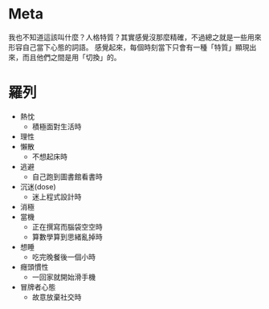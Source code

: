 # Meta
我也不知道這該叫什麼？人格特質？其實感覺沒那麼精確，不過總之就是一些用來形容自己當下心態的詞語。
感覺起來，每個時刻當下只會有一種「特質」顯現出來，而且他們之間是用「切換」的。
# 羅列
- 熱忱
	- 積極面對生活時
- 理性
- 懶散
	- 不想起床時
- 逃避
	- 自己跑到圖書館看書時
- 沉迷(dose)
	- 迷上程式設計時
- 消極
- 當機
	- 正在撰寫而腦袋空空時
	- 算數學算到思緒亂掉時
- 想睡
	- 吃完晚餐後一個小時
- 癮頭慣性
	- 一回家就開始滑手機
- 冒牌者心態
	- 故意放棄社交時